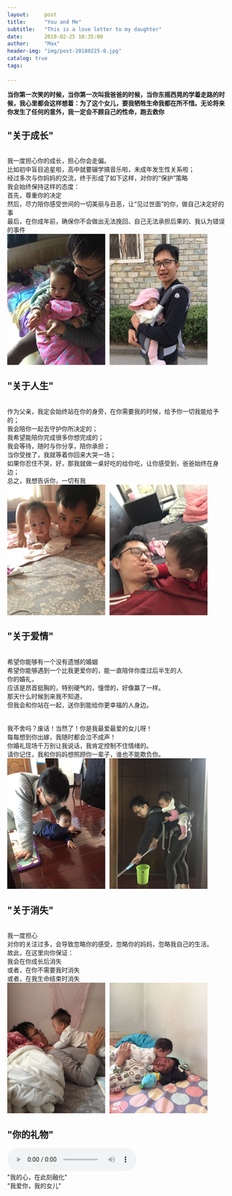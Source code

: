 ```yaml
---
layout:     post
title:      "You and Me"
subtitle:   "This is a love letter to my daughter"
date:       2018-02-25 10:35:00
author:     "Max"
header-img: "img/post-20180225-0.jpg"
catalog: true
tags:

---
```


> 
<b>当你第一次笑的时候，当你第一次叫我爸爸的时候，当你东摇西晃的学着走路的时候，我心里都会这样想着：为了这个女儿，要我牺牲生命我都在所不惜。无论将来你发生了任何的意外，我一定会不顾自己的性命，跑去救你</b>



## "关于成长"  

<br>我一度担心你的成长，担心你会走偏。
<br>比如初中盲目追星啦，高中就要辍学搞音乐啦，未成年发生性关系啦；
<br>经过多次与你妈妈的交流，终于形成了如下这样，对你的“保护”策略
<br>我会始终保持这样的态度：
<br>首先，尊重你的决定
<br>然后，尽力陪你感受世间的一切美丽与丑恶，让“见过世面”的你，做自己决定好的事
<br>最后，在你成年前，确保你不会做出无法挽回、自己无法承担后果的、我认为错误的事件
<br>
<img src="/img/post-20180225-3.jpg"  alt="图片说明" width="45%" style="display: inline-block;" ><img src="/img/post-20180225-4.jpg"  alt="图片说明" width="45%" style="display: inline-block; margin-left: 10px;">    


## "关于人生" 

<br>作为父亲，我定会始终站在你的身旁，在你需要我的时候，给予你一切我能给予的；
<br>我会陪你一起去守护你所决定的；
<br>我希望能陪你完成很多你想完成的；
<br>我会等待，随时与你分享，陪你承担；
<br>当你受挫了，我就等着你回来大哭一场；
<br>如果你忍住不哭，好，那我就做一桌好吃的给你吃，让你感受到，爸爸始终在身边；
<br>总之，我想告诉你，一切有我
<br>
<img src="/img/post-20180225-5.jpg"  alt="图片说明" width="45%" style="display: inline-block;" ><img src="/img/post-20180225-6.jpg"  alt="图片说明" width="45%" style="display: inline-block; margin-left: 10px;"> 


## "关于爱情" 
<br>希望你能够有一个没有遗憾的婚姻
<br>希望你能够遇到一个比我更爱你的，能一直陪伴你度过后半生的人
<br>你的婚礼，
<br>应该是昂首挺胸的，特别硬气的，憧憬的，好像赢了一样。
<br>那天什么时候到来我不知道，
<br>但我会和你站在一起，送你到能给你更幸福的人身边。
<br>
<br>
<br>我不舍吗？废话！当然了！你是我最爱最爱的女儿呀！
<br>每每想到你出嫁，我随时都会泣不成声！
<br>你婚礼现场千万别让我说话，我肯定控制不住情绪的。
<br>请你记住，我和你妈妈想照顾你一辈子，谁也不能欺负你。
<br>
<img src="/img/post-20180225-7.jpg"  alt="图片说明" width="45%" style="display: inline-block;" ><img src="/img/post-20180225-8.jpg"  alt="图片说明" width="45%" style="display: inline-block; margin-left: 10px;"> 


## "关于消失" 
<br>我一度担心
<br>对你的关注过多，会导致忽略你的感受，忽略你的妈妈，忽略我自己的生活。
<br>故此，在这里向你保证：
<br>我会在你成长后消失
<br>或者，在你不需要我时消失
<br>或者，在我生命结束时消失
<br>
<img src="/img/post-20180225-1.jpg"  alt="图片说明" width="45%" style="display: inline-block;" ><img src="/img/post-20180225-2.jpg"  alt="图片说明" width="45%" style="display: inline-block; margin-left: 10px;"> 

## "你的礼物" 

<audio src="{{ site.url }}{{ site.baseurl }}/img/baba.mp3" preload controls></audio>
<br>"我的心，在此刻融化" 
<br>"我爱你，我的女儿"




